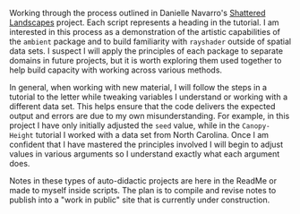 Working through the process outlined in Danielle Navarro's [Shattered Landscapes](https://blog.djnavarro.net/posts/2023-03-13_shattered-landscapes/) project. Each script represents a heading in the tutorial. I am interested in this process as a demonstration of the artistic capabilities of the `ambient` package and to build familiarity with `rayshader` outside of spatial data sets. I suspect I will apply the principles of each package to separate domains in future projects, but it is worth exploring them used together to help build capacity with working across various methods. 

In general, when working with new material, I will follow the steps in a tutorial to the letter while tweaking variables I understand or working with a different data set. This helps ensure that the code delivers the expected output and errors are due to my own misunderstanding. For example, in this project I have only initially adjusted the `seed` value, while in the `Canopy-Height` tutorial I worked with a data set from North Carolina. Once I am confident that I have mastered the principles involved I will begin to adjust values in various arguments so I understand exactly what each argument does.

Notes in these types of auto-didactic projects are here in the ReadMe or made to myself inside scripts. The plan is to compile and revise notes to publish into a "work in public" site that is currently under construction.
 
